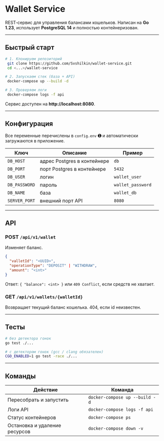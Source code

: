 # Wallet Service

REST‑сервис для управления балансами кошельков. Написан на **Go 1.23**, использует **PostgreSQL 14** и полностью контейнеризован.

---

## Быстрый старт

```bash
# 1. Клонируем репозиторий
 git clone https://github.com/Svshilkin/wallet‑service.git
 cd <...>/wallet‑service

# 2. Запускаем стек (база + API)
 docker-compose up --build -d

# 3. Проверяем логи
 docker-compose logs -f api
```

Cервис доступен на **http://localhost:8080**.

---

## Конфигурация

Все переменные перечислены в `config.env` ➊ и автоматически загружаются в приложение.

| Ключ            | Описание                    | Пример            |
|-----------------|-----------------------------|-------------------|
| `DB_HOST`       | адрес Postgres в контейнере | `db`              |
| `DB_PORT`       | порт Postgres в контейнере  | `5432`            |
| `DB_USER`       | логин                       | `wallet_user`     |
| `DB_PASSWORD`   | пароль                      | `wallet_password` |
| `DB_NAME`       | база                        | `wallet_db`       |
| `SERVER_PORT`   | внешний порт API            | `8080`            |

---

## API

### POST `/api/v1/wallet`

Изменяет баланс.
```json
{
  "valletId": "<UUID>",
  "operationType": "DEPOSIT" | "WITHDRAW",
  "amount": "<int>"
}
```
Ответ: `{ "balance": <int> }` или `409 Conflict`, если средств не хватает.

### GET `/api/v1/wallets/{walletId}`

Возвращает текущий баланс кошелька. 404, если id неизвестен.

---

## Тесты

```bash
# без детектора гонок
go test ./...

# с детектором гонок (gcc / clang обязателен)
CGO_ENABLED=1 go test -race ./...
```

---

## Команды

| Действие                      | Команда                                                   |
|-------------------------------|-----------------------------------------------------------|
| Пересобрать и запустить       | `docker-compose up --build -d`                            |
| Логи API                      | `docker-compose logs -f api`                              |
| Статус контейнеров            | `docker-compose ps`                                       |
| Остановка и удаление ресурсов | `docker-compose down -v`                                  |


